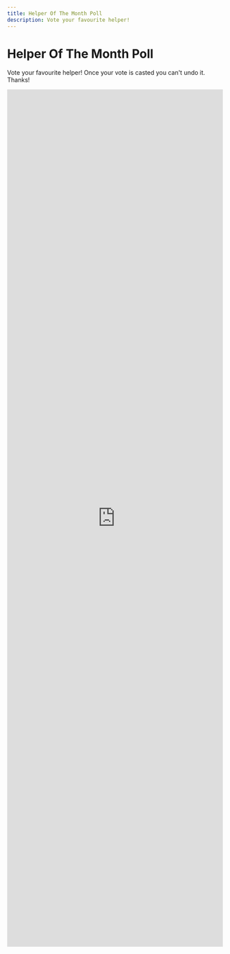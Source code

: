 ```yaml
---
title: Helper Of The Month Poll
description: Vote your favourite helper!
---
```


# Helper Of The Month Poll

Vote your favourite helper! Once your vote is casted you can't undo it. Thanks!

<div class="strawpoll-embed" id="strawpoll_7MZ0A8QA8yo" style="height: 2000px; max-width: 840px; width: 100%; margin: 0 auto; display: flex; flex-direction: column;"><iframe title="StrawPoll Embed" id="strawpoll_iframe_7MZ0A8QA8yo" src="https://strawpoll.com/embed/polls/7MZ0A8QA8yo" style="position: static; visibility: visible; display: block; width: 100%; flex-grow: 1;" frameborder="0" allowfullscreen allowtransparency>Loading...</iframe><script async src="https://cdn.strawpoll.com/dist/widgets.js" charset="utf-8"></script></div>
